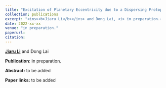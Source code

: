 ```yaml
---
title: "Excitation of Planetary Eccentricity due to a Dispersing Protoplanetary Disk"
collection: publications
excerpt: "<ins><b>Jiaru Li</b></ins> and Dong Lai, <i> in preparation.</i>"
date: 2022-xx-xx
venue: "in preparation."
paperurl: 
citation:
---
```


<ins><b>Jiaru Li</b></ins> and Dong Lai

<b>Publication:</b>  in preparation.

<b>Abstract:</b> to be added

<b>Paper links:</b>  to be added
